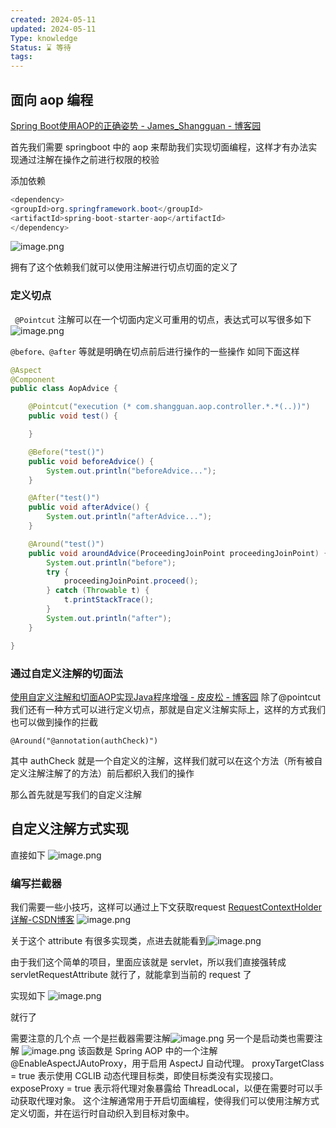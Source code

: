 ```yaml
---
created: 2024-05-11
updated: 2024-05-11
Type: knowledge
Status: ⌛️ 等待
tags:
---
```

##  面向 aop 编程

[Spring Boot使用AOP的正确姿势 - James\_Shangguan - 博客园](https://www.cnblogs.com/sgh1023/p/13363679.html)

首先我们需要 springboot 中的 aop 来帮助我们实现切面编程，这样才有办法实现通过注解在操作之前进行权限的校验

添加依赖
```java
<dependency>  
<groupId>org.springframework.boot</groupId>  
<artifactId>spring-boot-starter-aop</artifactId>  
</dependency>
```

![image.png](https://obsidian-pic-1317906728.cos.ap-nanjing.myqcloud.com/obsidian/20240511193102.png)

拥有了这个依赖我们就可以使用注解进行切点切面的定义了

### 定义切点
` @Pointcut` 注解可以在一个切面内定义可重用的切点，表达式可以写很多如下
![image.png](https://obsidian-pic-1317906728.cos.ap-nanjing.myqcloud.com/obsidian/20240511193710.png)

`@before、@after` 等就是明确在切点前后进行操作的一些操作
如同下面这样

```java
@Aspect
@Component
public class AopAdvice {

    @Pointcut("execution (* com.shangguan.aop.controller.*.*(..))")
    public void test() {

    }

    @Before("test()")
    public void beforeAdvice() {
        System.out.println("beforeAdvice...");
    }

    @After("test()")
    public void afterAdvice() {
        System.out.println("afterAdvice...");
    }

    @Around("test()")
    public void aroundAdvice(ProceedingJoinPoint proceedingJoinPoint) {
        System.out.println("before");
        try {
            proceedingJoinPoint.proceed();
        } catch (Throwable t) {
            t.printStackTrace();
        }
        System.out.println("after");
    }

}

```

### 通过自定义注解的切面法
[使用自定义注解和切面AOP实现Java程序增强 - 皮皮松 - 博客园](https://www.cnblogs.com/songsongsun/p/14517977.html)
除了@pointcut 我们还有一种方式可以进行定义切点，那就是自定义注解实际上，这样的方式我们也可以做到操作的拦截

`@Around("@annotation(authCheck)")`

其中 authCheck 就是一个自定义的注解，这样我们就可以在这个方法（所有被自定义注解注解了的方法）前后都织入我们的操作

那么首先就是写我们的自定义注解

## 自定义注解方式实现
直接如下
![image.png](https://obsidian-pic-1317906728.cos.ap-nanjing.myqcloud.com/obsidian/20240511194126.png)

### 编写拦截器

我们需要一些小技巧，这样可以通过上下文获取request
[RequestContextHolder详解-CSDN博客](https://blog.csdn.net/javacrazy_/article/details/116588422)
![image.png](https://obsidian-pic-1317906728.cos.ap-nanjing.myqcloud.com/obsidian/20240511195410.png)

关于这个 attribute 有很多实现类，点进去就能看到![image.png](https://obsidian-pic-1317906728.cos.ap-nanjing.myqcloud.com/obsidian/20240511195744.png)

由于我们这个简单的项目，里面应该就是 servlet，所以我们直接强转成 servletRequestAttribute 就行了，就能拿到当前的 request 了


实现如下
![image.png](https://obsidian-pic-1317906728.cos.ap-nanjing.myqcloud.com/obsidian/20240511210926.png)

就行了

需要注意的几个点
一个是拦截器需要注解![image.png](https://obsidian-pic-1317906728.cos.ap-nanjing.myqcloud.com/obsidian/20240511223424.png)
另一个是启动类也需要注解
![image.png](https://obsidian-pic-1317906728.cos.ap-nanjing.myqcloud.com/obsidian/20240511223447.png)
该函数是 Spring AOP 中的一个注解@EnableAspectJAutoProxy，用于启用 AspectJ 自动代理。
proxyTargetClass = true 表示使用 CGLIB 动态代理目标类，即使目标类没有实现接口。
exposeProxy = true 表示将代理对象暴露给 ThreadLocal，以便在需要时可以手动获取代理对象。
这个注解通常用于开启切面编程，使得我们可以使用注解方式定义切面，并在运行时自动织入到目标对象中。


